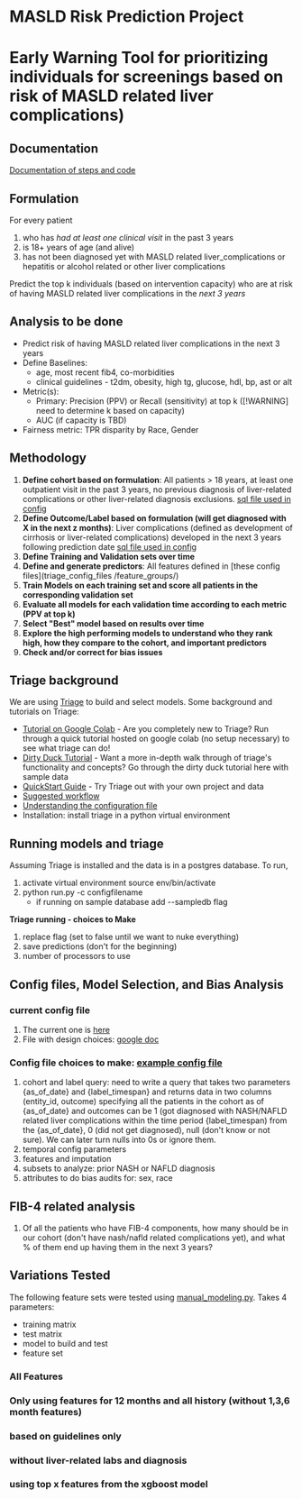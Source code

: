 # MASLD Risk Prediction Project

# Early Warning Tool for prioritizing individuals for screenings based on risk of MASLD related liver complications)

## Documentation
[Documentation of steps and code](documentation.md)


## Formulation
For every patient 
1. who has *had at least one clinical visit* in the past 3 years
2. is 18+ years of age (and alive)
3. has not been diagnosed yet with MASLD related liver_complications or hepatitis or alcohol related or other liver complications

Predict the top k individuals (based on intervention capacity) who are at risk of having MASLD related liver complications in the *next 3 years*


## Analysis to be done
- Predict risk of having MASLD related liver complications in the next 3 years
- Define Baselines:
     - age, most recent fib4, co-morbidities
     - clinical guidelines - t2dm, obesity, high tg, glucose, hdl, bp, ast or alt
- Metric(s):
   - Primary: Precision (PPV) or Recall (sensitivity) at top k ([!WARNING] need to determine k based on capacity)
   - AUC (if capacity is TBD)
- Fairness metric: TPR disparity by Race, Gender

## Methodology
1. **Define cohort based on formulation**: All patients > 18 years, at least one outpatient visit in the past 3 years, no previous diagnosis of liver-related complications or other liver-related diagnosis exclusions. [sql file used in config](triage_config_files/cohort_label_query_CTE.sql)
2. **Define Outcome/Label based on formulation (will get diagnosed with X in the next z months)**:  Liver complications (defined as development of cirrhosis or liver-related complications) developed in the next 3 years following prediction date [sql file used in config](triage_config_files/cohort_label_query_CTE.sql)
3. **Define Training and Validation sets over time** 
4. **Define and generate predictors**: All features defined in [these config files](triage_config_files
/feature_groups/)
5. **Train Models on each training set and score all patients in the corresponding validation set** 
6. **Evaluate all models for each validation time according to each metric (PPV at top k)**
7. **Select "Best" model based on results over time**
8. **Explore the high performing models to understand who they rank high, how they compare to the cohort, and important predictors**
9. **Check and/or correct for bias issues**

## Triage background
We are using [Triage](https://github.com/dssg/triage) to build and select models. Some background and tutorials on Triage:
- [Tutorial on Google Colab](https://colab.research.google.com/github/dssg/triage/blob/master/example/colab/colab_triage.ipynb) - Are you completely new to Triage? Run through a quick tutorial hosted on google colab (no setup necessary) to see what triage can do!
- [Dirty Duck Tutorial](https://dssg.github.io/triage/dirtyduck/) - Want a more in-depth walk through of triage's functionality and concepts? Go through the dirty duck tutorial here with sample data
- [QuickStart Guide](https://dssg.github.io/triage/quickstart/) - Try Triage out with your own project and data
- [Suggested workflow](https://dssg.github.io/triage/triage_project_workflow/)
- [Understanding the configuration file](https://dssg.github.io/triage/experiments/experiment-config/#experiment-configuration)
- Installation: install triage in a python virtual environment

## Running models and triage
Assuming Triage is installed and the data is in a postgres database. To run,
1. activate virtual environment source env/bin/activate
2. python run.py -c configfilename
   - if running on sample database add --sampledb flag
   
**Triage running - choices to Make**
1. replace flag (set to false until we want to nuke everything)
2. save predictions (don't for the beginning)
3. number of processors to use

## Config files, Model Selection, and Bias Analysis 

### current config file
1. The current one is [here](triage_config_files/c3y_l3y_upd1y_asof1y_nofeatures_nomodels.yaml)
2. File with design choices: [google doc](https://docs.google.com/spreadsheets/d/1DQU7vKe4vfZpDn5JPFf7yCaRJwSQR197hkte_gQ6QFc/edit#gid=724583270)
### Config file choices to make: [example config file](https://github.com/dssg/triage/blob/master/example/config/experiment.yaml)
1. cohort and label query: need to write a query that takes two parameters {as_of_date} and {label_timespan} and returns data in two columns (entity_id, outcome) specifying all the patients in the cohort as of {as_of_date} and outcomes can be 1 (got diagnosed with NASH/NAFLD related liver complications within the time period {label_timespan) from the {as_of_date}, 0 (did not get diagnosed), null (don't know or not sure). We can later turn nulls into 0s or ignore them. 
3. temporal config parameters
4. features and imputation
5. subsets to analyze: prior NASH or NAFLD diagnosis
7. attributes to do bias audits for: sex, race

## FIB-4 related analysis
1. Of all the patients who have FIB-4 components, how many should be in our cohort (don't have nash/nafld related complications yet), and what % of them end up having them in the next 3 years?

## Variations Tested
The following feature sets were tested using [manual_modeling.py](pipeline/manual_modeling.py). Takes 4 parameters:
 - training matrix
 - test matrix
 - model to build and test
 - feature set

### All Features

### Only using features for 12 months and all history (without 1,3,6 month features)

### based on guidelines only

### without liver-related labs and diagnosis

### using top x features from the xgboost model


